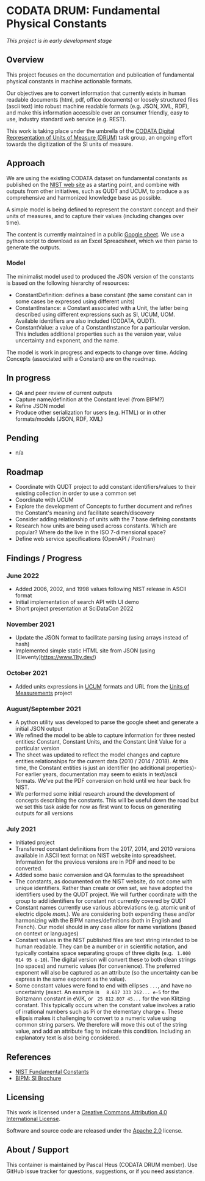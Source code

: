 # CODATA DRUM: Fundamental Physical Constants

*This project is in early development stage*

## Overview

This project focuses on the documentation and publication of fundamental physical constants in machine actionable formats. 

Our objectives are to convert information that currently exists in human readable documents (html, pdf, office documents) or loosely structured files (ascii text) into robust machine readable formats (e.g. JSON, XML, RDF), and make this information accessible over an consumer friendly, easy to use, industry standard web service (e.g. REST).

This work is taking place under the umbrella of the [CODATA Digital Representation of Units of Measure (DRUM)](https://codata.org/initiatives/task-groups/drum/) task group, an ongoing effort towards the digitization of the SI units of measure. 

## Approach

We are using the existing CODATA dataset on fundamental constants as published on the [NIST web site](https://physics.nist.gov/cuu/Constants/) as a starting point, and combine with outputs from other initiatives, such as QUDT and UCUM, to produce a as comprehensive and harmonized knowledge base as possible.

A simple model is being defined to represent the constant concept and their units of measures, and to capture their values (including changes over time).

The content is currently maintained in a public [Google sheet](https://docs.google.com/spreadsheets/d/1m5Hm3uRsgDVXIarp7-AQqt2mYSvdk0Bvzgx3bvdMT6s/edit#gid=122207678). We use a python script to download as an Excel Spreadsheet, which we then parse to generate the outputs.

### Model

The minimalist model used to produced the JSON version of the constants is based on the following hierarchy of resources:

- ConstantDefinition: defines a base constant (the same constant can in some cases be expressed using different units)
- ConstantInstance: a Constant associated with a Unit, the latter being described using different expressions such as SI, UCUM, UOM. Available identifiers are also included (CODATA, QUDT).
- ConstantValue: a value of a ConstantInstance for a particular version. This includes additional properties such as the version year, value uncertainty and exponent, and the name.

The model is work in progress and expects to change over time. Adding Concepts (associated with a Constant) are on the roadmap.

## In progress
- QA and peer review of current outputs
- Capture name/definition at the Constant level (from BIPM?)
- Refine JSON model
- Produce other serialization for users (e.g. HTML) or in other formats/models (JSON, RDF, XML)

## Pending
- n/a

## Roadmap
- Coordinate with QUDT project to add constant identifiers/values to their existing collection in order to use a common set
- Coordinate with UCUM
- Explore the development of Concepts to further document and refines the Constant's meaning and facilitate search/discovery
- Consider adding relationship of units with the 7 base defining constants
- Research how units are being used across constants. Which are popular? Where do the live in the ISO 7-dimensional space? 
- Define web service specifications (OpenAPI / Postman)

## Findings / Progress

### June 2022
- Added 2006, 2002, and 1998 values following NIST release in ASCII format
- Initial implementation of search API with UI demo
- Short project presentation at SciDataCon 2022

### November 2021
- Update the JSON format to facilitate parsing (using arrays instead of hash)
- Implemented simple static HTML site from JSON (using (Eleventy)<https://www.11ty.dev/>)

### October 2021
- Added units expressions in [UCUM](https://ucum.org) formats and URL from the [Units of Measurements](https://github.com/units-of-measurement) project

### August/September 2021
- A python utility was developed to parse the google sheet and generate a initial JSON output
- We refined the model to be able to capture information for three nested entities: Constant, Constant Units, and the Constant Unit Value for a particular version
- The sheet was updated to reflect the model changes and capture entities relationships for the current data (2010 / 2014 / 2018). At this time, the Constant entities is just an identifier (no additional properties)- For earlier years, documentation may seem to exists in text/ascii formats. We've put the PDF conversion on hold until we hear back fro NIST.
- We performed some initial research around the development of concepts describing the constants. This will be useful down the road but we set this task aside for now as first want to focus on generating outputs for all versions

### July 2021
- Initiated project
- Transferred constant definitions from the 2017, 2014, and 2010 versions available in ASCII text format on NIST website into spreadsheet. Information for the previous versions are in PDF and need to be converted.
- Added some basic conversion and QA formulas to the spreadsheet
- The constants, as documented on the NIST website, do not come with unique identifiers. Rather than create or own set, we have adopted the identifiers used by the QUDT project. We will further coordinate with the group to add identifiers for constant not currently covered by QUDT
- Constant names currently use various abbreviations (e.g. atomic unit of electric dipole *mom.*). We are considering both expending these and/or harmonizing with the BIPM names/definitions (both in English and French). Our model should in any case allow for name variations (based on context or languages)
- Constant values in the NIST published files are text string intended to be human readable. They can be a number or in scientific notation, and typically contains space separating groups of three digits (e.g. ` 1.000 014 95 e-10`). The digital version will convert these to both clean strings (no spaces) and numeric values (for convenience). The preferred exponent will also be captured as an attribute (so the uncertainty can be express in the same exponent as the value).
- Some constant values were fond to end with ellipses `...`, and have no uncertainty (exact. An example is `  8.617 333 262... e-5` for the Boltzmann constant in eV/K, or ` 25 812.807 45...` for the von Klitzing constant. This typically occurs when the constant value involves a ratio of irrational numbers such as Pi or the  elementary charge `e`. These ellipsis makes it challenging to convert to a numeric value using common string parsers. We therefore will move this out of the string value, and add an attribute flag to indicate this condition. Including an explanatory text is also being considered.

## References
- [NIST Fundamental Constants](https://physics.nist.gov/cuu/Constants/)
- [BIPM: SI Brochure](https://www.bipm.org/en/publications/si-brochure)

## Licensing

This work is licensed under a [Creative Commons Attribution 4.0 International License](http://creativecommons.org/licenses/by/4.0/).

Software and source code are released under the [Apache 2.0](https://www.apache.org/licenses/LICENSE-2.0.txt) license.


## About / Support
This container is maintained by Pascal Heus (CODATA DRUM member). Use GitHub issue tracker for questions, suggestions, or if you need assistance.
